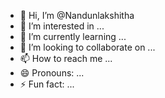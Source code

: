 - 👋 Hi, I’m @Nandunlakshitha
- 👀 I’m interested in ...
- 🌱 I’m currently learning ...
- 💞️ I’m looking to collaborate on ...
- 📫 How to reach me ...
- 😄 Pronouns: ...
- ⚡ Fun fact: ...

<!---
Nandunlakshitha/Nandunlakshitha is a ✨ special ✨ repository because its `README.md` (this file) appears on your GitHub profile.
You can click the Preview link to take a look at your changes.
--->

